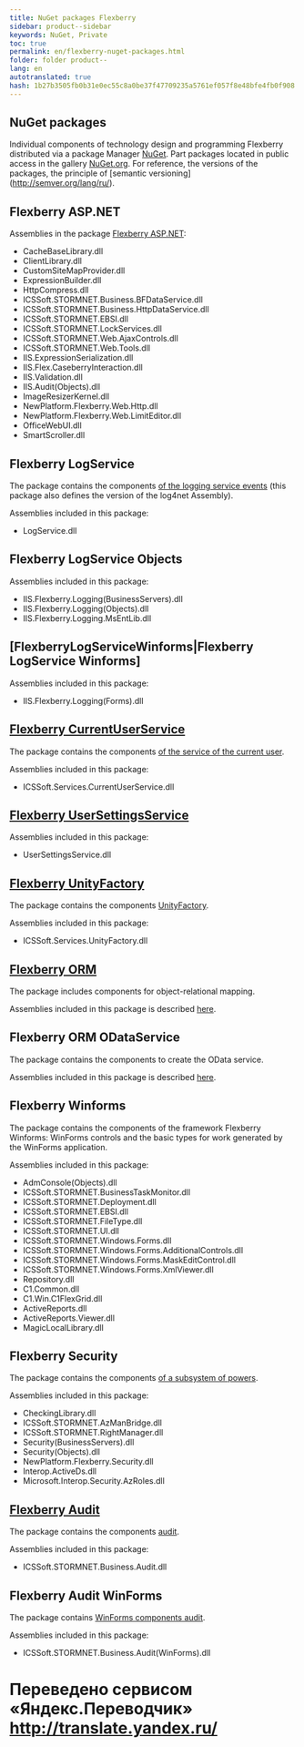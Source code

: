 ```yaml
--- 
title: NuGet packages Flexberry 
sidebar: product--sidebar 
keywords: NuGet, Private 
toc: true 
permalink: en/flexberry-nuget-packages.html 
folder: folder product-- 
lang: en 
autotranslated: true 
hash: 1b27b3505fb0b31e0ec55c8a0be37f47709235a5761ef057f8e48bfe4fb0f908 
--- 
```


## NuGet packages 

Individual components of technology design and programming Flexberry distributed via a package Manager [NuGet](https://nuget.org). Part packages located in public access in the gallery [NuGet.org](https://www.nuget.org/packages?q=Flexberry). For reference, the versions of the packages, the principle of [semantic versioning] (http://semver.org/lang/ru/). 

## Flexberry ASP.NET 

Assemblies in the package [Flexberry ASP.NET](fa_flexberry-asp-net.html): 

* CacheBaseLibrary.dll 
* ClientLibrary.dll 
* CustomSiteMapProvider.dll 
* ExpressionBuilder.dll 
* HttpCompress.dll 
* ICSSoft.STORMNET.Business.BFDataService.dll 
* ICSSoft.STORMNET.Business.HttpDataService.dll 
* ICSSoft.STORMNET.EBSI.dll 
* ICSSoft.STORMNET.LockServices.dll 
* ICSSoft.STORMNET.Web.AjaxControls.dll 
* ICSSoft.STORMNET.Web.Tools.dll 
* IIS.ExpressionSerialization.dll 
* IIS.Flex.CaseberryInteraction.dll 
* IIS.Validation.dll 
* IIS.Audit(Objects).dll 
* ImageResizerKernel.dll 
* NewPlatform.Flexberry.Web.Http.dll 
* NewPlatform.Flexberry.Web.LimitEditor.dll 
* OfficeWebUI.dll 
* SmartScroller.dll 

## Flexberry LogService 

The package contains the components [of the logging service events](fo_log-service-log4net.html) (this package also defines the version of the log4net Assembly). 

Assemblies included in this package: 
* LogService.dll 

## Flexberry LogService Objects 

Assemblies included in this package: 
* IIS.Flexberry.Logging(BusinessServers).dll 
* IIS.Flexberry.Logging(Objects).dll 
* IIS.Flexberry.Logging.MsEntLib.dll 

## [FlexberryLogServiceWinforms|Flexberry LogService Winforms] 
Assemblies included in this package: 
* IIS.Flexberry.Logging(Forms).dll 

## [Flexberry CurrentUserService](fo_current-user-service.html) 
The package contains the components [of the service of the current user](fo_current-user-service.html). 

Assemblies included in this package: 
* ICSSoft.Services.CurrentUserService.dll 

## [Flexberry UserSettingsService](fa_user-settings-service.html) 
Assemblies included in this package: 
* UserSettingsService.dll 

## [Flexberry UnityFactory](fo_unity-factory.html) 
The package contains the components [UnityFactory](fo_unity-factory.html). 

Assemblies included in this package: 
* ICSSoft.Services.UnityFactory.dll 

## [Flexberry ORM](fo_flexberry-orm.html) 
The package includes components for object-relational mapping. 

Assemblies included in this package is described [here](fo_flexberry-orm-libraries.html). 

## Flexberry ORM ODataService 

The package contains the components to create the OData service. 

Assemblies included in this package is described [here](fo_orm-odata-service.html).

## Flexberry Winforms 

The package contains the components of the framework Flexberry Winforms: WinForms controls and the basic types for work generated by the WinForms application. 

Assemblies included in this package: 
* AdmConsole(Objects).dll 
* ICSSoft.STORMNET.BusinessTaskMonitor.dll 
* ICSSoft.STORMNET.Deployment.dll 
* ICSSoft.STORMNET.EBSI.dll 
* ICSSoft.STORMNET.FileType.dll 
* ICSSoft.STORMNET.UI.dll 
* ICSSoft.STORMNET.Windows.Forms.dll 
* ICSSoft.STORMNET.Windows.Forms.AdditionalControls.dll 
* ICSSoft.STORMNET.Windows.Forms.MaskEditControl.dll 
* ICSSoft.STORMNET.Windows.Forms.XmlViewer.dll 
* Repository.dll 
* C1.Common.dll 
* C1.Win.C1FlexGrid.dll 
* ActiveReports.dll 
* ActiveReports.Viewer.dll 
* MagicLocalLibrary.dll 

## Flexberry Security 

The package contains the components [of a subsystem of powers](efs_security.html). 

Assemblies included in this package: 
* CheckingLibrary.dll 
* ICSSoft.STORMNET.AzManBridge.dll 
* ICSSoft.STORMNET.RightManager.dll 
* Security(BusinessServers).dll 
* Security(Objects).dll 
* NewPlatform.Flexberry.Security.dll 
* Interop.ActiveDs.dll 
* Microsoft.Interop.Security.AzRoles.dll 


## [Flexberry Audit](fa_audit-web.html) 
The package contains the components [audit](fa_audit-web.html). 

Assemblies included in this package: 
* ICSSoft.STORMNET.Business.Audit.dll 

## Flexberry Audit WinForms 
The package contains [WinForms components audit](efs_audit-win-forms.html). 

Assemblies included in this package: 
* ICSSoft.STORMNET.Business.Audit(WinForms).dll 



 # Переведено сервисом «Яндекс.Переводчик» http://translate.yandex.ru/
